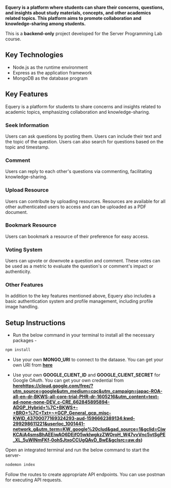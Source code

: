 **Equery is a platform where students can share their concerns, questions, and insights about study materials, concepts, and other academics related topics. This platform aims to promote collaboration and knowledge-sharing among students.**

This is a **backend-only** project developed for the Server Programming Lab course.

## Key Technologies
- Node.js as the runtime environment
- Express as the application framework
- MongoDB as the database program

## Key Features
Equery is a platform for students to share concerns and insights related to academic topics, emphasizing collaboration and knowledge-sharing.

### Seek Information
Users can ask questions by posting them. Users can include their text and the topic of the question. Users can also search for questions based on the topic and timestamp.

### Comment
Users can reply to each other's questions via commenting, facilitating knowledge-sharing.

### Upload Resource
Users can contribute by uploading resources. Resources are available for all other authenticated users to access and can be uploaded as a PDF document.

### Bookmark Resource
Users can bookmark a resource of their preference for easy access.

### Voting System
Users can upvote or downvote a question and comment. These votes can be used as a metric to evaluate the question's or comment's impact or authenticity.

### Other Features
In addition to the key features mentioned above, Equery also includes a basic authentication system and profile management, including profile image handling.

## Setup Instructions
- Run the below command in your terminal to install all the necessary packages - 
```bash
npm install
```

- Use your own **MONGO_URI** to connect to the dataase. You can get your own URI from **[here](https://www.mongodb.com/)**
 
- Use your own **GOOGLE_CLIENT_ID** and **GOOGLE_CLIENT_SECRET** for Google OAuth. You can get your own credential from **[here](https://cloud.google.com/free/?utm_source=google&utm_medium=cpc&utm_campaign=japac-ROA-all-en-dr-BKWS-all-core-trial-PHR-dr-1605216&utm_content=text-ad-none-none-DEV_c-CRE_662845895894-ADGP_Hybrid+%7C+BKWS+-+BRO+%7C+Txt+~+GCP_General_gcp_misc-KWID_43700077169324293-aud-1596662389134:kwd-299298611221&userloc_1001441-network_g&utm_term=KW_google%20clud&gad_source=1&gclid=CjwKCAiA4smsBhAEEiwAO6DEjfO5wklwgkzZWOroH_W47vvVnc5vtSgPE_XL_5uWlNmFKf-0ohSJtxoCCUgQAvD_BwE&gclsrc=aw.ds)https://cloud.google.com/free/?utm_source=google&utm_medium=cpc&utm_campaign=japac-ROA-all-en-dr-BKWS-all-core-trial-PHR-dr-1605216&utm_content=text-ad-none-none-DEV_c-CRE_662845895894-ADGP_Hybrid+%7C+BKWS+-+BRO+%7C+Txt+~+GCP_General_gcp_misc-KWID_43700077169324293-aud-1596662389134:kwd-299298611221&userloc_1001441-network_g&utm_term=KW_google%20clud&gad_source=1&gclid=CjwKCAiA4smsBhAEEiwAO6DEjfO5wklwgkzZWOroH_W47vvVnc5vtSgPE_XL_5uWlNmFKf-0ohSJtxoCCUgQAvD_BwE&gclsrc=aw.ds)**

  
Open an integrated terminal and run the below command to start the server- 
```bash
nodemon index
```
Follow the routes to create appropriate API endpoints. You can use postman for executing API requests.

